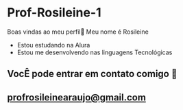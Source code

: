 # Prof-Rosileine-1 
Boas vindas ao meu perfil🍒
Meu nome é Rosileine
- Estou estudando na Alura
- Estou me desenvolvendo nas linguagens Tecnológicas
## VocÊ pode entrar em contato comigo 📧
profrosileinearaujo@gmail.com
- 
